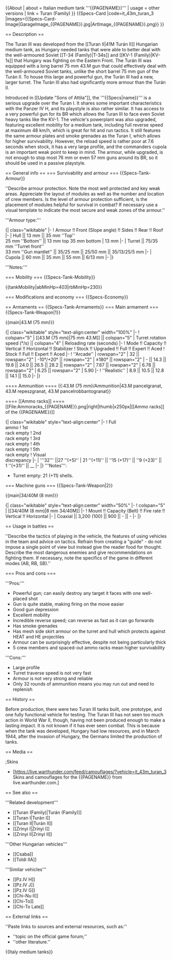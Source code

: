 {{About
| about = Italian medium tank '''{{PAGENAME}}'''
| usage = other versions
| link = Turan (Family)
}}
{{Specs-Card
|code=it_43m_turan_3
|images={{Specs-Card-Image|GarageImage_{{PAGENAME}}.jpg|ArtImage_{{PAGENAME}}.png}}
}}

== Description ==
<!-- ''In the description, the first part should be about the history of the creation and combat usage of the vehicle, as well as its key features. In the second part, tell the reader about the ground vehicle in the game. Insert a screenshot of the vehicle, so that if the novice player does not remember the vehicle by name, he will immediately understand what kind of vehicle the article is talking about.'' -->
The Turan III was developed from the [[Turan II|41M Turán II]] Hungarian medium tank, as Hungary needed tanks that were able to better deal with the well-armoured Soviet [[T-34 (Family)|T-34s]] and [[KV-1 (Family)|KV-1s]] that Hungary was fighting on the Eastern Front. The Turán III was equipped with a long barrel 75 mm 43.M gun that could effectively deal with the well-armoured Soviet tanks, unlike the short barrel 75 mm gun of the Turán II. To house this large and powerful gun, the Turán III had a new, larger turret. The Turán III also had significantly more armour than the Turán II.

Introduced in [[Update "Sons of Attila"]], the '''{{Specs|name}}''' is a serious upgrade over the Turan I. It shares some important characteristics with the Panzer IV H, and its playstyle is also rather similar. It has access to a very powerful gun for its BR which allows the Turan III to face even Soviet heavy tanks like the KV-1. The vehicle's powerplant was also upgraded, featuring excellent mobility for a medium tank, including full reverse speed at maximum 48 km/h, which is great for hit and run tactics. It still features the same armour plates and smoke grenades as the Turan I, which allows for higher survivability. However, the reload speed is rather poor at 7.6 seconds when stock, it has a very large profile, and the commanders cupola is an important weak point to keep in mind. The armour, while upgraded, is not enough to stop most 76 mm or even 57 mm guns around its BR, so it should be used in a passive playstyle.

== General info ==
=== Survivability and armour ===
{{Specs-Tank-Armour}}
<!-- ''Describe armour protection. Note the most well protected and key weak areas. Appreciate the layout of modules as well as the number and location of crew members. Is the level of armour protection sufficient, is the placement of modules helpful for survival in combat? If necessary use a visual template to indicate the most secure and weak zones of the armour.'' -->
''Describe armour protection. Note the most well protected and key weak areas. Appreciate the layout of modules as well as the number and location of crew members. Is the level of armour protection sufficient, is the placement of modules helpful for survival in combat? If necessary use a visual template to indicate the most secure and weak zones of the armour.''

'''Armour type:''' <!-- The types of armour present on the vehicle and their general locations -->
<!-- Example: * Rolled homogeneous armour (Front, Side, Rear, Hull roof)
* Cast homogeneous armour (Turret, Transmission area) -->

{| class="wikitable"
|-
! Armour !! Front (Slope angle) !! Sides !! Rear !! Roof
|-
| Hull || 13 mm || 35 mm ''Top'' <br> 25 mm ''Bottom'' || 13 mm top
35 mm bottom
| 13 mm
|-
| Turret || 75/35 mm ''Turret front'' <br> 33 mm ''Gun mantlet'' || 35/25 mm || 25/50 mm || 35/13/25/5 mm
|-
| Cupola || 60 mm || 35 mm || 55 mm || 6/13 mm
|-
|}

'''Notes:''' <!-- Any additional notes which the user needs to be aware of -->
<!-- Example: * Suspension wheels are 20 mm thick, tracks are 30 mm thick, and torsion bars are 60 mm thick. -->

=== Mobility ===
{{Specs-Tank-Mobility}}
<!-- ''Write about the mobility of the ground vehicle. Estimate the specific power and manoeuvrability, as well as the maximum speed forwards and backwards.'' -->

{{tankMobility|abMinHp=403|rbMinHp=230}}

=== Modifications and economy ===
{{Specs-Economy}}

== Armaments ==
{{Specs-Tank-Armaments}}
=== Main armament ===
{{Specs-Tank-Weapon|1}}
<!-- ''Give the reader information about the characteristics of the main gun. Assess its effectiveness in a battle based on the reloading speed, ballistics and the power of shells. Do not forget about the flexibility of the fire, that is how quickly the cannon can be aimed at the target, open fire on it and aim at another enemy. Add a link to the main article on the gun: <code><nowiki>{{main|Name of the weapon}}</nowiki></code>. Describe in general terms the ammunition available for the main gun. Give advice on how to use them and how to fill the ammunition storage.'' -->
{{main|43.M (75 mm)}}

{| class="wikitable" style="text-align:center" width="100%"
|-
! colspan="5" | [[43.M (75 mm)|75 mm 43.M]] || colspan="5" | Turret rotation speed (°/s) || colspan="4" | Reloading rate (seconds)
|-
! Mode !! Capacity !! Vertical !! Horizontal !! Stabilizer
! Stock !! Upgraded !! Full !! Expert !! Aced
! Stock !! Full !! Expert !! Aced
|-
! ''Arcade''
| rowspan="2" | 32 || rowspan="2" | -10°/+20° || rowspan="2" | ±180° || rowspan="2" | - || 14.3 || 19.8 || 24.0 || 26.5 || 28.2 || rowspan="2" | 7.67 || rowspan="2" | 6.78 || rowspan="2" | 6.25 || rowspan="2" | 5.90
|-
! ''Realistic''
| 8.9 || 10.5 || 12.8 || 14.1 || 15.0
|-
|}

==== Ammunition ====
{{:43.M (75 mm)/Ammunition|43.M pancelgranat, 43.M repeszgranat, 43.M pancelrobbantogranat}}

==== [[Ammo racks]] ====
[[File:Ammoracks_{{PAGENAME}}.png|right|thumb|x250px|[[Ammo racks]] of the {{PAGENAME}}]]
<!-- '''Last updated:''' -->
{| class="wikitable" style="text-align:center"
|-
! Full<br>ammo
! 1st<br>rack empty
! 2nd<br>rack empty
! 3rd<br>rack empty
! 4th<br>rack empty
! 5th<br>rack empty
! Visual<br>discrepancy
|-
| '''32''' ||27&nbsp;''(+5)''
| 21&nbsp;''(+11)'' || ''15 (+17)'' || ''9 (+23)'' || 1&nbsp;''(+31)'' || __
|-
|}
'''Notes''':

* Turret empty: 21 (+11) shells.

=== Machine guns ===
{{Specs-Tank-Weapon|2}}
<!-- ''Offensive and anti-aircraft machine guns not only allow you to fight some aircraft but also are effective against lightly armoured vehicles. Evaluate machine guns and give recommendations on its use.'' -->
{{main|34/40M (8 mm)}}

{| class="wikitable" style="text-align:center" width="50%"
|-
! colspan="5" | [[34/40M (8 mm)|8 mm 34/40M]]
|-
! Mount !! Capacity (Belt) !! Fire rate !! Vertical !! Horizontal
|-
| Coaxial || 3,200 (100) || 900 || - || -
|-
|}

== Usage in battles ==
<!-- ''Describe the tactics of playing in the vehicle, the features of using vehicles in the team and advice on tactics. Refrain from creating a "guide" - do not impose a single point of view but instead give the reader food for thought. Describe the most dangerous enemies and give recommendations on fighting them. If necessary, note the specifics of the game in different modes (AB, RB, SB).'' -->
''Describe the tactics of playing in the vehicle, the features of using vehicles in the team and advice on tactics. Refrain from creating a "guide" - do not impose a single point of view but instead give the reader food for thought. Describe the most dangerous enemies and give recommendations on fighting them. If necessary, note the specifics of the game in different modes (AB, RB, SB).''

=== Pros and cons ===
<!-- ''Summarise and briefly evaluate the vehicle in terms of its characteristics and combat effectiveness. Mark its pros and cons in a bulleted list. Try not to use more than 6 points for each of the characteristics. Avoid using categorical definitions such as "bad", "good" and the like - use substitutions with softer forms such as "inadequate" and "effective".'' -->

'''Pros:'''

* Powerful gun; can easily destroy any target it faces with one well-placed shot
* Gun is quite stable, making firing on the move easier
* Good gun depression
* Excellent mobility
* Incredible reverse speed; can reverse as fast as it can go forwards
* Has smoke grenades
* Has mesh side skirt armour on the turret and hull which protects against HEAT and HE projectiles
* Armour can be surprisingly effective, despite not being particularly thick
* 5 crew members and spaced-out ammo racks mean higher survivability

'''Cons:'''

* Large profile
* Turret traverse speed is not very fast
* Armour is not very strong and reliable
* Only 32 rounds of ammunition means you may run out and need to replenish

== History ==
<!-- ''Describe the history of the creation and combat usage of the vehicle in more detail than in the introduction. If the historical reference turns out to be too long, take it to a separate article, taking a link to the article about the vehicle and adding a block "/History" (example: <nowiki>https://wiki.warthunder.com/(Vehicle-name)/History</nowiki>) and add a link to it here using the <code>main</code> template. Be sure to reference text and sources by using <code><nowiki><ref></ref></nowiki></code>, as well as adding them at the end of the article with <code><nowiki><references /></nowiki></code>. This section may also include the vehicle's dev blog entry (if applicable) and the in-game encyclopedia description (under <code><nowiki>=== In-game description ===</nowiki></code>, also if applicable).'' -->

Before production, there were two Turan III tanks built, one prototype, and one fully functional vehicle for testing. The Turan III has not seen too much action in World War II, though, having not been produced enough to make a lasting impact. It is not known if it has ever seen combat. This is because when the tank was developed, Hungary had low resources, and in March 1944, after the invasion of Hungary, the Germans limited the production of tanks.

== Media ==
<!-- ''Excellent additions to the article would be video guides, screenshots from the game, and photos.'' -->

;Skins

* [https://live.warthunder.com/feed/camouflages/?vehicle=it_43m_turan_3 Skins and camouflages for the {{PAGENAME}} from live.warthunder.com.]

== See also ==
<!-- ''Links to the articles on the War Thunder Wiki that you think will be useful for the reader, for example:''
* ''reference to the series of the vehicles;''
* ''links to approximate analogues of other nations and research trees.'' -->
'''Related development'''

* [[Turan (Family)|Turán (Family)]]
* [[Turan I|Turán I]]
* [[Turan II|Turán II]]
* [[Zrinyi I|Zrínyi I]]
* [[Zrinyi II|Zrínyi II]]

'''Other Hungarian vehicles'''

* [[Csaba]]
* [[Toldi IIA]]

'''Similar vehicles'''

* [[Pz.IV H]]
* [[Pz.IV J]]
* [[Pz.IV G]]
* [[Chi-Nu II]]
* [[Chi-To]]
* [[Chi-To Late]]

== External links ==
<!-- ''Paste links to sources and external resources, such as:''
* ''topic on the official game forum;''
* ''other literature.'' -->
''Paste links to sources and external resources, such as:''

* ''topic on the official game forum;''
* ''other literature.''

{{Italy medium tanks}}